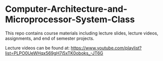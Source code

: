 # Computer-Architecture-and-Microprocessor-System-Class
This repo contains course materials including lecture slides, lecture videos, assignments, and end of semester projects.

Lecture videos can be found at: https://www.youtube.com/playlist?list=PLPO0UeWHqx569gH7j5xTK0oboks_-JT6G
